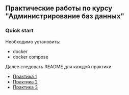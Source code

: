 ## Практические работы по курсу "Администрирование баз данных"

### Quick start
Необходимо установить:
- docker
- docker compose

Далее следовать README для каждой практики

- [Практика 1](practice1/)
- [Практика 2](practice2/)
- [Практика 3](practice3/)
